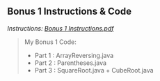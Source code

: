 ## Bonus 1 Instructions & Code

*Instructions: [Bonus 1 Instructions.pdf](https://github.com/odnaiviv/CSC2720/blob/main/Bonus%20Assignments/Bonus%201/Bonus%201%20Instructions.pdf)*

>My Bonus 1 Code: 
>* Part 1 : ArrayReversing.java
>* Part 2 : Parentheses.java
>* Part 3 : SquareRoot.java + CubeRoot.java

